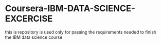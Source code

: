 # Coursera-IBM-DATA-SCIENCE-EXCERCISE

this is repository is used only for passing the requirements needed to finish the IBM data science course
